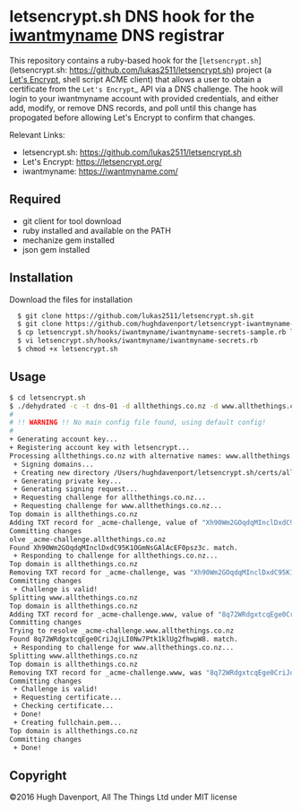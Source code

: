 # letsencrypt.sh DNS hook for the [iwantmyname](https://iwantmyname.com/) DNS registrar

This repository contains a ruby-based hook for the [`letsencrypt.sh`](letsencrypt.sh: https://github.com/lukas2511/letsencrypt.sh) project (a [Let's Encrypt](https://letsencrypt.org/), shell script ACME client) that allows a user to obtain a certificate from the `Let's Encrypt`_ API via a DNS challenge. The hook will login to your iwantmyname account with provided credentials, and either add, modify, or remove DNS records, and poll until this change has propogated before allowing Let's Encrypt to confirm that changes.

Relevant Links:
* letsencrypt.sh: https://github.com/lukas2511/letsencrypt.sh
* Let's Encrypt: https://letsencrypt.org/
* iwantmyname: https://iwantmyname.com/

## Required
* git client for tool download
* ruby installed and available on the PATH
* mechanize gem installed
* json gem installed

## Installation
Download the files for installation

``` sh
  $ git clone https://github.com/lukas2511/letsencrypt.sh.git
  $ git clone https://github.com/hughdavenport/letsencrypt-iwantmyname-hook.git letsencrypt.sh/hooks/iwantmyname
  $ cp letsencrypt.sh/hooks/iwantmyname/iwantmyname-secrets-sample.rb letsencrypt.sh/hooks/iwantmyname/iwantmyname-secrets.rb
  $ vi letsencrypt.sh/hooks/iwantmyname/iwantmyname-secrets.rb
  $ chmod +x letsencrypt.sh
```

## Usage
``` bash
$ cd letsencrypt.sh
$ ./dehydrated -c -t dns-01 -d allthethings.co.nz -d www.allthethings.co.nz -k ./hooks/iwantmyname/iwantmyname-hook.rb
#
# !! WARNING !! No main config file found, using default config!
#
+ Generating account key...
+ Registering account key with letsencrypt...
Processing allthethings.co.nz with alternative names: www.allthethings.co.nz
 + Signing domains...
 + Creating new directory /Users/hughdavenport/letsencrypt.sh/certs/allthethings.co.nz ...
 + Generating private key...
 + Generating signing request...
 + Requesting challenge for allthethings.co.nz...
 + Requesting challenge for www.allthethings.co.nz...
Top domain is allthethings.co.nz
Adding TXT record for _acme-challenge, value of "Xh90Wm2GOqdqMInclDxdC95K1OGmNsGAlAcEF0psz3c"
Committing changes
olve _acme-challenge.allthethings.co.nz
Found Xh90Wm2GOqdqMInclDxdC95K1OGmNsGAlAcEF0psz3c. match.
 + Responding to challenge for allthethings.co.nz...
Top domain is allthethings.co.nz
Removing TXT record for _acme-challenge, was "Xh90Wm2GOqdqMInclDxdC95K1OGmNsGAlAcEF0psz3c"
Committing changes
 + Challenge is valid!
Splitting www.allthethings.co.nz
Top domain is allthethings.co.nz
Adding TXT record for _acme-challenge.www, value of "8q72WRdgxtcqEge0CriJqjLI0Nw7Ptk1klUg2fhwpW8"
Committing changes
Trying to resolve _acme-challenge.www.allthethings.co.nz
Found 8q72WRdgxtcqEge0CriJqjLI0Nw7Ptk1klUg2fhwpW8. match.
 + Responding to challenge for www.allthethings.co.nz...
Splitting www.allthethings.co.nz
Top domain is allthethings.co.nz
Removing TXT record for _acme-challenge.www, was "8q72WRdgxtcqEge0CriJqjLI0Nw7Ptk1klUg2fhwpW8"
Committing changes
 + Challenge is valid!
 + Requesting certificate...
 + Checking certificate...
 + Done!
 + Creating fullchain.pem...
Top domain is allthethings.co.nz
Committing changes
 + Done!
```

## Copyright

©2016 Hugh Davenport, All The Things Ltd under MIT license
